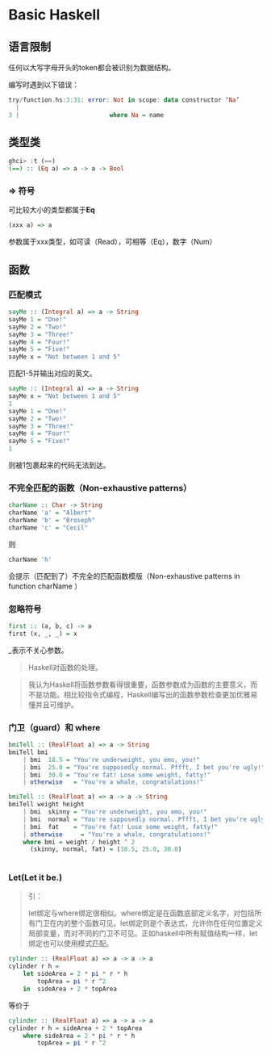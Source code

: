 # Basic Haskell

## 语言限制

任何以大写字母开头的token都会被识别为数据结构。

编写时遇到以下错误：

```haskell
try/function.hs:3:31: error: Not in scope: data constructor ‘Na’
  |
3 |                         where Na = name
```



## 类型类

```haskell
ghci> :t (==)   
(==) :: (Eq a) => a -> a -> Bool
```

### => 符号

可比较大小的类型都属于**Eq**

```haskell
(xxx a) => a
```

 参数属于xxx类型，如可读（Read），可相等（Eq），数字（Num）

## 函数

### 匹配模式

```haskell
sayMe :: (Integral a) => a -> String   
sayMe 1 = "One!"   
sayMe 2 = "Two!"   
sayMe 3 = "Three!"   
sayMe 4 = "Four!"   
sayMe 5 = "Five!"   
sayMe x = "Not between 1 and 5"
```

匹配1-5并输出对应的英文。

```haskell
sayMe :: (Integral a) => a -> String   
sayMe x = "Not between 1 and 5"
1
sayMe 1 = "One!"   
sayMe 2 = "Two!"   
sayMe 3 = "Three!"   
sayMe 4 = "Four!"   
sayMe 5 = "Five!"   
1
```

则被1包裹起来的代码无法到达。

### 不完全匹配的函数（Non-exhaustive patterns）

```haskell
charName :: Char -> String   
charName 'a' = "Albert"   
charName 'b' = "Broseph"   
charName 'c' = "Cecil"
```

则

```haskell
charName 'h'
```

会提示（匹配到了）不完全的匹配函数模版（Non-exhaustive patterns in function charName  ）

### 忽略符号

```haskell
first :: (a, b, c) -> a   
first (x, _, _) = x  
```

_表示不关心参数。

>  Haskell对函数的处理。

>  我认为Haskell将函数参数看得很重要，函数参数成为函数的主要意义，而不是功能。相比较指令式编程，Haskell编写出的函数参数检查更加优雅易懂并且可维护。

### 门卫（guard）和 where

```haskell
bmiTell :: (RealFloat a) => a -> String   
bmiTell bmi   
    | bmi  18.5 = "You're underweight, you emo, you!"   
    | bmi  25.0 = "You're supposedly normal. Pffft, I bet you're ugly!"   
    | bmi  30.0 = "You're fat! Lose some weight, fatty!"   
    | otherwise   = "You're a whale, congratulations!" 
```



```haskell
bmiTell :: (RealFloat a) => a -> a -> String   
bmiTell weight height   
    | bmi  skinny = "You're underweight, you emo, you!"   
    | bmi  normal = "You're supposedly normal. Pffft, I bet you're ugly!"   
    | bmi  fat    = "You're fat! Lose some weight, fatty!"   
    | otherwise     = "You're a whale, congratulations!" 
    where bmi = weight / height ^ 2   
      (skinny, normal, fat) = (18.5, 25.0, 30.0)  
      
```



### Let(Let it be.)

> 引：
>
> let绑定与where绑定很相似。where绑定是在函数底部定义名字，对包括所有门卫在内的整个函数可见。let绑定则是个表达式，允许你在任何位置定义局部变量，而对不同的门卫不可见。正如haskell中所有赋值结构一样，let绑定也可以使用模式匹配。



```haskell
cylinder :: (RealFloat a) => a -> a -> a   
cylinder r h =  
    let sideArea = 2 * pi * r * h   
        topArea = pi * r ^2   
    in  sideArea + 2 * topArea  
```

等价于

```haskell
cylinder :: (RealFloat a) => a -> a -> a   
cylinder r h = sideArea + 2 * topArea
    where sideArea = 2 * pi * r * h   
        topArea = pi * r ^2   
```


